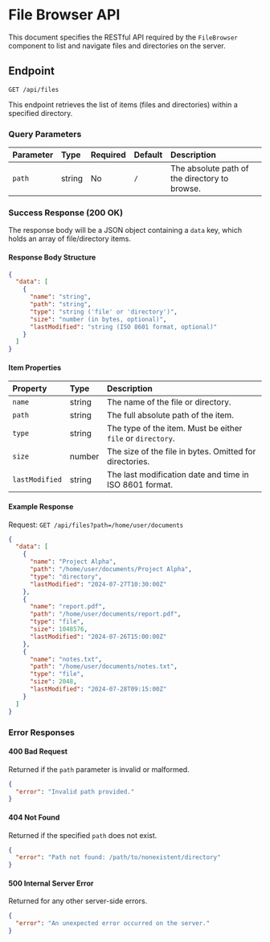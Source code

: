 # File Browser API

This document specifies the RESTful API required by the `FileBrowser` component to list and navigate files and directories on the server.

## Endpoint

`GET /api/files`

This endpoint retrieves the list of items (files and directories) within a specified directory.

### Query Parameters

| Parameter | Type   | Required | Default | Description                                   |
| :-------- | :----- | :------- | :------ | :-------------------------------------------- |
| `path`    | string | No       | `/`     | The absolute path of the directory to browse. |

### Success Response (200 OK)

The response body will be a JSON object containing a `data` key, which holds an array of file/directory items.

#### Response Body Structure

```json
{
  "data": [
    {
      "name": "string",
      "path": "string",
      "type": "string ('file' or 'directory')",
      "size": "number (in bytes, optional)",
      "lastModified": "string (ISO 8601 format, optional)"
    }
  ]
}
```

#### Item Properties

| Property       | Type   | Description                                                  |
| :------------- | :----- | :----------------------------------------------------------- |
| `name`         | string | The name of the file or directory.                           |
| `path`         | string | The full absolute path of the item.                          |
| `type`         | string | The type of the item. Must be either `file` or `directory`.  |
| `size`         | number | The size of the file in bytes. Omitted for directories.      |
| `lastModified` | string | The last modification date and time in ISO 8601 format.      |

#### Example Response

Request: `GET /api/files?path=/home/user/documents`

```json
{
  "data": [
    {
      "name": "Project Alpha",
      "path": "/home/user/documents/Project Alpha",
      "type": "directory",
      "lastModified": "2024-07-27T10:30:00Z"
    },
    {
      "name": "report.pdf",
      "path": "/home/user/documents/report.pdf",
      "type": "file",
      "size": 1048576,
      "lastModified": "2024-07-26T15:00:00Z"
    },
    {
      "name": "notes.txt",
      "path": "/home/user/documents/notes.txt",
      "type": "file",
      "size": 2048,
      "lastModified": "2024-07-28T09:15:00Z"
    }
  ]
}
```

### Error Responses

#### 400 Bad Request

Returned if the `path` parameter is invalid or malformed.

```json
{
  "error": "Invalid path provided."
}
```

#### 404 Not Found

Returned if the specified `path` does not exist.

```json
{
  "error": "Path not found: /path/to/nonexistent/directory"
}
```

#### 500 Internal Server Error

Returned for any other server-side errors.

```json
{
  "error": "An unexpected error occurred on the server."
}
